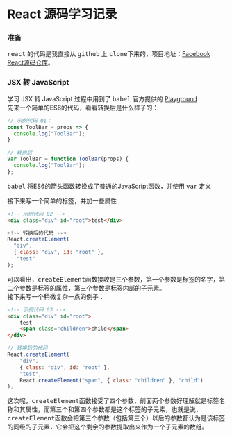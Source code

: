 React 源码学习记录
=========================
### 准备
<kbd>react</kbd> 的代码是我直接从 <kbd>github</kbd> 上 <kbd>clone</kbd>下来的，项目地址：[Facebook React源码仓库](https://github.com/facebook/react.git)。   

### JSX 转 JavaScript
学习 JSX 转 JavaScript 过程中用到了 <kbd>babel</kbd> 官方提供的 [Playground](https://babeljs.io/repl)   
先来一个简单的ES6的代码，看看转换后是什么样子的：
```javascript
// 示例代码 01：
const ToolBar = props => {
  console.log("ToolBar");
}

// 转换后
var ToolBar = function ToolBar(props) {
  console.log("ToolBar");
};
```
<kbd>babel</kbd> 将ES6的箭头函数转换成了普通的JavaScript函数，并使用 <kbd>var</kbd> 定义   

接下来写一个简单的标签，并加一些属性
```html
<!-- 示例代码 02 -->
<div class="div" id="root">test</div>
```
```javascript
<!-- 转换后的代码 -->
React.createElement(
  "div", 
  { class: "div", id: "root" },
   "test"
);
```
可以看出，<kbd>createElement</kbd>函数接收是三个参数，第一个参数是标签的名字，第二个参数是标签的属性，第三个参数是标签内部的子元素。   
接下来写一个稍微复杂一点的例子：
```html
<!-- 示例代码 03 -->
<div class="div" id="root">
    test
    <span class="children">child</span>
</div>
```
```javascript
// 转换后的代码
React.createElement(
    "div", 
    { class: "div", id: "root" }, 
    "test", 
    React.createElement("span", { class: "children" }, "child")
);
```
这次呢，<kbd>createElement</kbd>函数接受了四个参数，前面两个参数好理解就是标签名称和其属性，而第三个和第四个参数都是这个标签的子元素，也就是说，<kbd>createElement</kbd>函数会把第三个参数（包括第三个）以后的参数都认为是该标签的同级的子元素，它会把这个剩余的参数提取出来作为一个子元素的数组。

